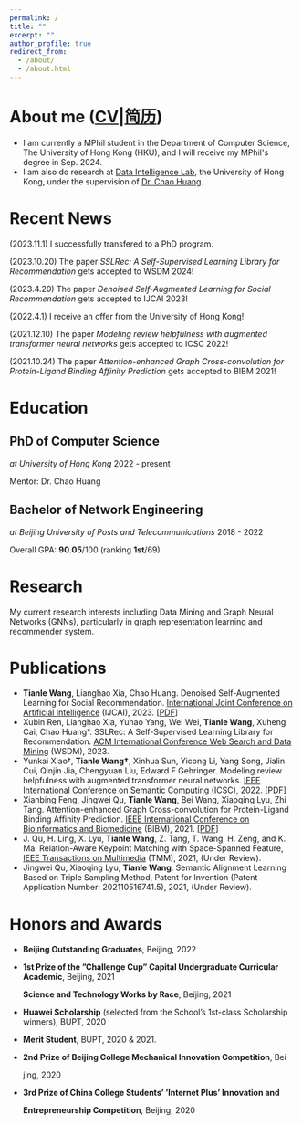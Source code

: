 ```yaml
---
permalink: /
title: ""
excerpt: ""
author_profile: true
redirect_from: 
  - /about/
  - /about.html
---
```


# About me ([CV](http://louiswng.github.io/files/cv_en.pdf)|[简历](http://louiswng.github.io/files/cv_zh.pdf))

* I am currently a MPhil student in the Department of Computer Science, The University of Hong Kong (HKU), and I will receive my MPhil's degree in Sep. 2024.<br>
* I am also do research at [Data Intelligence Lab](https://sites.google.com/view/chaoh/group-join-us?authuser=0), the University of Hong Kong, under the supervision of [Dr. Chao Huang](https://sites.google.com/view/chaoh).<br>



# Recent News

(2023.11.1) I successfully transfered to a PhD program.

(2023.10.20) The paper *SSLRec: A Self-Supervised Learning Library for Recommendation* gets accepted to WSDM 2024!

(2023.4.20) The paper *Denoised Self-Augmented Learning for Social Recommendation* gets accepted to IJCAI 2023!

(2022.4.1) I receive an offer from the University of Hong Kong!

(2021.12.10) The paper *Modeling review helpfulness with augmented transformer neural networks* gets accepted to ICSC 2022!

(2021.10.24) The paper *Attention-enhanced Graph Cross-convolution for Protein-Ligand Binding Affinity Prediction* gets accepted to BIBM 2021!

# Education

## PhD of Computer Science

*at University of Hong Kong*																									2022 - present

Mentor: Dr. Chao Huang



## Bachelor of Network Engineering

*at Beijing University of Posts and Telecommunications*																									2018 - 2022

Overall GPA: **90.05**/100 (ranking **1st**/69)



# Research

My current research interests including Data Mining and Graph Neural Networks (GNNs), particularly in graph representation learning and recommender system.



# Publications

- <b>Tianle Wang</b>, Lianghao Xia, Chao Huang. Denoised Self-Augmented Learning for Social Recommendation. [International Joint Conference on Artificial Intelligence](https://ijcai-23.org) (IJCAI), 2023. [[PDF](https://www.ijcai.org/proceedings/2023/0258.pdf)]
- Xubin Ren, Lianghao Xia, Yuhao Yang, Wei Wei, **Tianle Wang**, Xuheng Cai, Chao Huang*. SSLRec: A Self-Supervised Learning Library for Recommendation. [ACM International Conference Web Search and Data Mining](https://www.wsdm-conference.org/2024/) (WSDM), 2023. 
- Yunkai Xiao†, <b>Tianle Wang†</b>, Xinhua Sun, Yicong Li, Yang Song, Jialin Cui, Qinjin Jia, Chengyuan Liu, Edward F Gehringer. Modeling review helpfulness with augmented transformer neural networks. [IEEE International Conference on Semantic Computing](https://semanticcomputing.wixsite.com/icsc2022) (ICSC), 2022. [[PDF](https://louiswng.github.io/files/IEEE_ICSC_2022_Augmented_model_helpfulness.pdf)]
- Xianbing Feng, Jingwei Qu, <b>Tianle Wang</b>, Bei Wang, Xiaoqing Lyu, Zhi Tang. Attention-enhanced Graph Cross-convolution for Protein-Ligand Binding Affinity Prediction. [IEEE International Conference on Bioinformatics and Biomedicine](https://ieeebibm.org/BIBM2021/) (BIBM), 2021. [[PDF](https://louiswng.github.io/files/IEEE_BIBM2021_GCAT.pdf)]
- J. Qu, H. Ling, X. Lyu, **Tianle Wang**, Z. Tang, T. Wang, H. Zeng, and K. Ma. Relation-Aware Keypoint Matching with Space-Spanned Feature, [IEEE Transactions on Multimedia](https://signalprocessingsociety.org/publications-resources/ieee-transactions-multimedia) (TMM), 2021, (Under Review).
- Jingwei Qu, Xiaoqing Lyu, **Tianle Wang**. Semantic Alignment Learning Based on Triple Sampling Method, Patent for Invention (Patent Application Number: 202110516741.5), 2021, (Under Review).



# Honors and Awards

* **Beijing Outstanding Graduates**, Beijing, 2022

* **1st Prize of the ”Challenge Cup” Capital Undergraduate Curricular Academic**, Beijing, 2021

  **Science and Technology Works by Race**, Beijing, 2021

* **Huawei Scholarship** (selected from the School’s 1st-class Scholarship winners), BUPT, 2020

* **Merit Student**, BUPT, 2020 & 2021.

* **2nd Prize of Beijing College Mechanical Innovation Competition**, Bei

  jing, 2020

* **3rd Prize of China College Students’ ’Internet Plus’ Innovation and**

  **Entrepreneurship Competition**, Beijing, 2020

<!---Activity and Service--->
<!---Experience--->